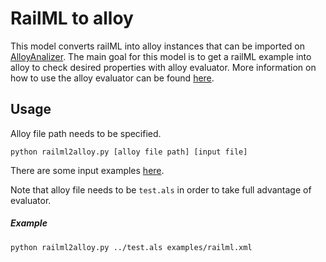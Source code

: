 # RailML to alloy

This model converts railML into alloy instances that can be imported on [AlloyAnalizer](https://alloytools.org/). The main goal for this model is to get a railML example into alloy to check desired properties with alloy evaluator. More information on how to use the alloy evaluator can be found [here](https://alloy.readthedocs.io/en/latest/tooling/visualizer.html#evaluator).


## Usage

Alloy file path needs to be specified.

```python railml2alloy.py [alloy file path] [input file]```

There are some input examples [here](https://github.com/pedrordgs/RailML-Utilities/tree/master/examples/railml/).

Note that alloy file needs to be `test.als` in order to take full advantage of evaluator.

##### Example

```python railml2alloy.py ../test.als examples/railml.xml```
